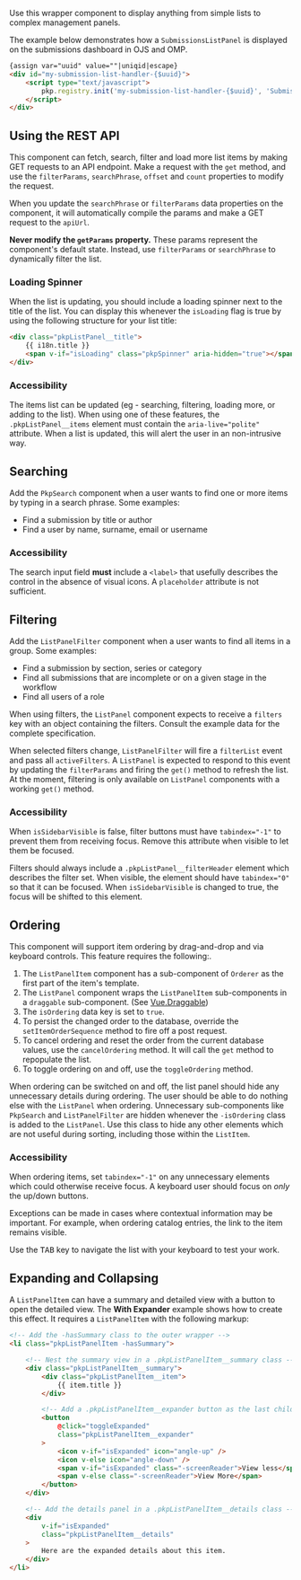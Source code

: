 
Use this wrapper component to display anything from simple lists to complex management panels.

The example below demonstrates how a `SubmissionsListPanel` is displayed on the submissions dashboard in OJS and OMP.

```html
{assign var="uuid" value=""|uniqid|escape}
<div id="my-submission-list-handler-{$uuid}">
	<script type="text/javascript">
		pkp.registry.init('my-submission-list-handler-{$uuid}', 'SubmissionsListPanel', {$myQueueListData|json_encode});
	</script>
</div>
```

## </a>Using the REST API

This component can fetch, search, filter and load more list items by making GET requests to an API endpoint. Make a request with the `get` method, and use the `filterParams`, `searchPhrase`, `offset` and `count` properties to modify the request.

When you update the `searchPhrase` or `filterParams` data properties on the component, it will automatically compile the params and make a GET request to the `apiUrl`.

**Never modify the `getParams` property.** These params represent the component's default state. Instead, use `filterParams` or `searchPhrase` to dynamically filter the list.

### Loading Spinner

When the list is updating, you should include a loading spinner next to the title of the list. You can display this whenever the `isLoading` flag is true by using the following structure for your list title:

```html
<div class="pkpListPanel__title">
	{{ i18n.title }}
	<span v-if="isLoading" class="pkpSpinner" aria-hidden="true"></span>
</div>
```

### Accessibility

The items list can be updated (eg - searching, filtering, loading more, or adding to the list). When using one of these features, the `.pkpListPanel__items` element must contain the `aria-live="polite"` attribute. When a list is updated, this will alert the user in an non-intrusive way.

## Searching

Add the `PkpSearch` component when a user wants to find one or more items by typing in a search phrase. Some examples:

- Find a submission by title or author
- Find a user by name, surname, email or username

### Accessibility

The search input field **must** include a `<label>` that usefully describes the control in the absence of visual icons. A `placeholder` attribute is not sufficient.

## Filtering

Add the `ListPanelFilter` component when a user wants to find all items in a group. Some examples:

- Find a submission by section, series or category
- Find all submissions that are incomplete or on a given stage in the workflow
- Find all users of a role

When using filters, the `ListPanel` component expects to receive a `filters` key with an object containing the filters. Consult the example data for the complete specification.

When selected filters change, `ListPanelFilter` will fire a `filterList` event and pass all `activeFilters`. A `ListPanel` is expected to respond to this event by updating the `filterParams` and firing the `get()` method to refresh the list. At the moment, filtering is only available on `ListPanel` components with a working `get()` method.

### Accessibility

When `isSidebarVisible` is false, filter buttons must have `tabindex="-1"` to prevent them from receiving focus. Remove this attribute when visible to let them be focused.

Filters should always include a `.pkpListPanel__filterHeader` element which describes the filter set. When visible, the element should have `tabindex="0"` so that it can be focused. When `isSidebarVisible` is changed to true, the focus will be shifted to this element.

## Ordering

This component will support item ordering by drag-and-drop and via keyboard controls. This feature requires the following:.

1. The `ListPanelItem` component has a sub-component of `Orderer` as the first part of the item's template.
2. The `ListPanel` component wraps the `ListPanelItem` sub-components in a `draggable` sub-component. (See [Vue.Draggable](https://github.com/SortableJS/Vue.Draggable))
3. The `isOrdering` data key is set to `true`.
4. To persist the changed order to the database, override the `setItemOrderSequence` method to fire off a post request.
5. To cancel ordering and reset the order from the current database values, use the `cancelOrdering` method. It will call the `get` method to repopulate the list.
6. To toggle ordering on and off, use the `toggleOrdering` method.

When ordering can be switched on and off, the list panel should hide any unnecessary details during ordering. The user should be able to do nothing else with the `ListPanel` when ordering. Unnecessary sub-components like `PkpSearch` and `ListPanelFilter` are hidden whenever the `-isOrdering` class is added to the `ListPanel`. Use this class to hide any other elements which are not useful during sorting, including those within the `ListItem`.

### Accessibility

When ordering items, set `tabindex="-1"` on any unnecessary elements which could otherwise receive focus. A keyboard user should focus on *only* the up/down buttons.

Exceptions can be made in cases where contextual information may be important. For example, when ordering catalog entries, the link to the item remains visible.

Use the <kbd>TAB</kbd> key to navigate the list with your keyboard to test your work.

## Expanding and Collapsing

A `ListPanelItem` can have a summary and detailed view with a button to open the detailed view. The **With Expander** example shows how to create this effect. It requires a `ListPanelItem` with the following markup:

```html
<!-- Add the -hasSummary class to the outer wrapper -->
<li class="pkpListPanelItem -hasSummary">

	<!-- Nest the summary view in a .pkpListPanelItem__summary class -->
	<div class="pkpListPanelItem__summary">
		<div class="pkpListPanelItem__item">
			{{ item.title }}
		</div>

		<!-- Add a .pkpListPanelItem__expander button as the last child of the summary -->
		<button
			@click="toggleExpanded"
			class="pkpListPanelItem__expander"
		>
			<icon v-if="isExpanded" icon="angle-up" />
			<icon v-else icon="angle-down" />
			<span v-if="isExpanded" class="-screenReader">View less</span>
			<span v-else class="-screenReader">View More</span>
		</button>
	</div>

	<!-- Add the details panel in a .pkpListPanelItem__details class -->
	<div
		v-if="isExpanded"
		class="pkpListPanelItem__details"
	>
		Here are the expanded details about this item.
	</div>
</li>
```
